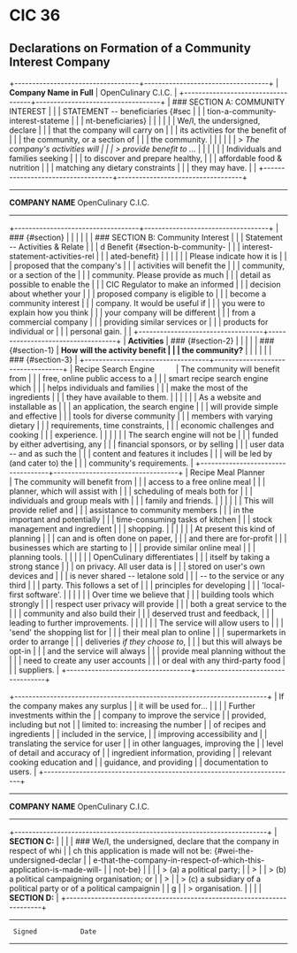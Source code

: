 CIC 36
======

Declarations on Formation of a Community Interest Company
---------------------------------------------------------

+-----------------------------------+-----------------------------------+
| **Company Name in Full**          | OpenCulinary C.I.C.               |
+-----------------------------------+-----------------------------------+
| ### SECTION A: COMMUNITY INTEREST |                                   |
|  STATEMENT -- beneficiaries {#sec |                                   |
| tion-a-community-interest-stateme |                                   |
| nt-beneficiaries}                 |                                   |
|                                   |                                   |
| We/I, the undersigned, declare    |                                   |
| that the company will carry on    |                                   |
| its activities for the benefit of |                                   |
| the community, or a section of    |                                   |
| the community.                    |                                   |
|                                   |                                   |
| > *The company's activities will  |                                   |
| > provide benefit to ...*         |                                   |
|                                   |                                   |
| Individuals and families seeking  |                                   |
| to discover and prepare healthy,  |                                   |
| affordable food & nutrition       |                                   |
| matching any dietary constraints  |                                   |
| they may have.                    |                                   |
+-----------------------------------+-----------------------------------+

  ------------------ ---------------------
  **COMPANY NAME**   OpenCulinary C.I.C.
  ------------------ ---------------------

+-----------------------------------+-----------------------------------+
| ###  {#section}                   |                                   |
|                                   |                                   |
| ### SECTION B: Community Interest |                                   |
|  Statement -- Activities & Relate |                                   |
| d Benefit  {#section-b-community- |                                   |
| interest-statement-activities-rel |                                   |
| ated-benefit}                     |                                   |
|                                   |                                   |
| Please indicate how it is         |                                   |
| proposed that the company's       |                                   |
| activities will benefit the       |                                   |
| community, or a section of the    |                                   |
| community. Please provide as much |                                   |
| detail as possible to enable the  |                                   |
| CIC Regulator to make an informed |                                   |
| decision about whether your       |                                   |
| proposed company is eligible to   |                                   |
| become a community interest       |                                   |
| company. It would be useful if    |                                   |
| you were to explain how you think |                                   |
| your company will be different    |                                   |
| from a commercial company         |                                   |
| providing similar services or     |                                   |
| products for individual or        |                                   |
| personal gain.                    |                                   |
+-----------------------------------+-----------------------------------+
| **Activities**                    | ###  {#section-2}                 |
|                                   |                                   |
| ###  {#section-1}                 | **How will the activity benefit   |
|                                   | the community?**                  |
|                                   |                                   |
|                                   | ###  {#section-3}                 |
+-----------------------------------+-----------------------------------+
| Recipe Search Engine              | The community will benefit from   |
|                                   | free, online public access to a   |
|                                   | smart recipe search engine which  |
|                                   | helps individuals and families    |
|                                   | make the most of the ingredients  |
|                                   | they have available to them.      |
|                                   |                                   |
|                                   | As a website and installable as   |
|                                   | an application, the search engine |
|                                   | will provide simple and effective |
|                                   | tools for diverse community       |
|                                   | members with varying dietary      |
|                                   | requirements, time constraints,   |
|                                   | economic challenges and cooking   |
|                                   | experience.                       |
|                                   |                                   |
|                                   | The search engine will not be     |
|                                   | funded by either advertising, any |
|                                   | financial sponsors, or by selling |
|                                   | user data \-- and as such the     |
|                                   | content and features it includes  |
|                                   | will be led by (and cater to) the |
|                                   | community's requirements.         |
+-----------------------------------+-----------------------------------+
| Recipe Meal Planner               | The community will benefit from   |
|                                   | access to a free online meal      |
|                                   | planner, which will assist with   |
|                                   | scheduling of meals both for      |
|                                   | individuals and group meals with  |
|                                   | family and friends.               |
|                                   |                                   |
|                                   | This will provide relief and      |
|                                   | assistance to community members   |
|                                   | in the important and potentially  |
|                                   | time-consuming tasks of kitchen   |
|                                   | stock management and ingredient   |
|                                   | shopping.                         |
|                                   |                                   |
|                                   | At present this kind of planning  |
|                                   | can and is often done on paper,   |
|                                   | and there are for-profit          |
|                                   | businesses which are starting to  |
|                                   | provide similar online meal       |
|                                   | planning tools.                   |
|                                   |                                   |
|                                   | OpenCulinary differentiates       |
|                                   | itself by taking a strong stance  |
|                                   | on privacy. All user data is      |
|                                   | stored on user's own devices and  |
|                                   | is never shared -- letalone sold  |
|                                   | -- to the service or any third    |
|                                   | party. This follows a set of      |
|                                   | principles for developing         |
|                                   | 'local-first software'.           |
|                                   |                                   |
|                                   | Over time we believe that         |
|                                   | building tools which strongly     |
|                                   | respect user privacy will provide |
|                                   | both a great service to the       |
|                                   | community and also build their    |
|                                   | deserved trust and feedback,      |
|                                   | leading to further improvements.  |
|                                   |                                   |
|                                   | The service will allow users to   |
|                                   | 'send' the shopping list for      |
|                                   | their meal plan to online         |
|                                   | supermarkets in order to arrange  |
|                                   | deliveries *if they choose to*,   |
|                                   | but this will always be opt-in    |
|                                   | and the service will always       |
|                                   | provide meal planning without the |
|                                   | need to create any user accounts  |
|                                   | or deal with any third-party food |
|                                   | suppliers.                        |
+-----------------------------------+-----------------------------------+

+-----------------------------------------------------------------------+
| If the company makes any surplus                                      |
| it will be used for...                                                |
|                                                                       |
| Further investments within the                                        |
| company to improve the service                                        |
| provided, including but not                                           |
| limited to: increasing the number                                     |
| of recipes and ingredients                                            |
| included in the service,                                              |
| improving accessibility and                                           |
| translating the service for user                                      |
| in other languages, improving the                                     |
| level of detail and accuracy of                                       |
| ingredient information, providing                                     |
| relevant cooking education and                                        |
| guidance, and providing                                               |
| documentation to users.                                               |
+-----------------------------------------------------------------------+

  ------------------ ---------------------
  **COMPANY NAME**   OpenCulinary C.I.C.
  ------------------ ---------------------

+-----------------------------------------------------------------------+
| **SECTION C:**                                                        |
|                                                                       |
| ### We/I, the undersigned, declare that the company in respect of whi |
| ch this application is made will not be: {#wei-the-undersigned-declar |
| e-that-the-company-in-respect-of-which-this-application-is-made-will- |
| not-be}                                                               |
|                                                                       |
| > \(a) a political party;                                             |
| >                                                                     |
| > \(b) a political campaigning organisation; or                       |
| >                                                                     |
| > \(c) a subsidiary of a political party or of a political campaignin |
| g                                                                     |
| > organisation.                                                       |
|                                                                       |
| **SECTION D:**                                                        |
+-----------------------------------------------------------------------+

  -- -------- ------- ------ ------- --
                                     
     Signed           Date           
                                     
  -- -------- ------- ------ ------- --
